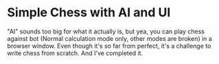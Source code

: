# Simple Chess with AI and UI

"AI" sounds too big for what it actually is, but yea, you can play chess against bot (Normal calculation mode only, other modes are broken) in a browser window. Even though it's so far from perfect, it's a challenge to write chess from scratch. And I've completed it.
